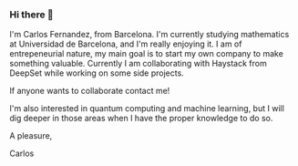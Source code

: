 ### Hi there 👋

<!--
**CarlosFerLo/CarlosFerLo** is a ✨ _special_ ✨ repository because its `README.md` (this file) appears on your GitHub profile.

Here are some ideas to get you started:

- 🔭 I’m currently working on ...
- 🌱 I’m currently learning ...
- 👯 I’m looking to collaborate on ...
- 🤔 I’m looking for help with ...
- 💬 Ask me about ...
- 📫 How to reach me: ...
- 😄 Pronouns: ...
- ⚡ Fun fact: ...
-->
I'm Carlos Fernandez, from Barcelona. I'm currently studying mathematics at Universidad de Barcelona, and I'm really enjoying it. 
I am of entrepeneurial nature, my main goal is to start my own company to make something valuable. 
Currently I am collaborating with Haystack from DeepSet while working on some side projects. 

If anyone wants to collaborate contact me!

I'm also interested in quantum computing and machine learning, but I will dig deeper in those areas when I have the proper knowledge to do so.

A pleasure,

Carlos
